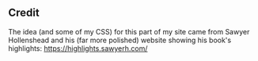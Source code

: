 ## Credit
The idea (and some of my CSS) for this part of my site came from Sawyer Hollenshead and his (far more polished) website showing his book's highlights: https://highlights.sawyerh.com/
